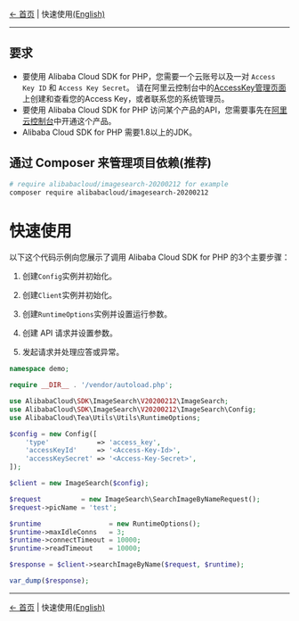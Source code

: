 [← 首页](../../README.md) | 快速使用[(English)](0-Examples-EN.md)

***

## 要求

- 要使用 Alibaba Cloud SDK for PHP，您需要一个云账号以及一对 `Access Key ID` 和 `Access Key Secret`。 请在阿里云控制台中的[AccessKey管理页面](https://usercenter.console.aliyun.com/#/manage/ak)上创建和查看您的Access Key，或者联系您的系统管理员。
- 要使用 Alibaba Cloud SDK for PHP 访问某个产品的API，您需要事先在[阿里云控制台](https://home.console.aliyun.com/)中开通这个产品。
- Alibaba Cloud SDK for PHP 需要1.8以上的JDK。

## 通过 Composer 来管理项目依赖(推荐)

```bash
# require alibabacloud/imagesearch-20200212 for example
composer require alibabacloud/imagesearch-20200212
```

# 快速使用

以下这个代码示例向您展示了调用 Alibaba Cloud SDK for PHP 的3个主要步骤：

1. 创建`Config`实例并初始化。

2. 创建`Client`实例并初始化。

3. 创建`RuntimeOptions`实例并设置运行参数。

4. 创建 API 请求并设置参数。

5. 发起请求并处理应答或异常。

```php
namespace demo;

require __DIR__ . '/vendor/autoload.php';

use AlibabaCloud\SDK\ImageSearch\V20200212\ImageSearch;
use AlibabaCloud\SDK\ImageSearch\V20200212\ImageSearch\Config;
use AlibabaCloud\Tea\Utils\Utils\RuntimeOptions;

$config = new Config([
    'type'            => 'access_key',
    'accessKeyId'     => '<Access-Key-Id>',
    'accessKeySecret' => '<Access-Key-Secret>',
]);

$client = new ImageSearch($config);

$request          = new ImageSearch\SearchImageByNameRequest();
$request->picName = 'test';

$runtime                 = new RuntimeOptions();
$runtime->maxIdleConns   = 3;
$runtime->connectTimeout = 10000;
$runtime->readTimeout    = 10000;

$response = $client->searchImageByName($request, $runtime);

var_dump($response);
```

***
[← 首页](../../README.md) | 快速使用[(English)](0-Examples-EN.md)
